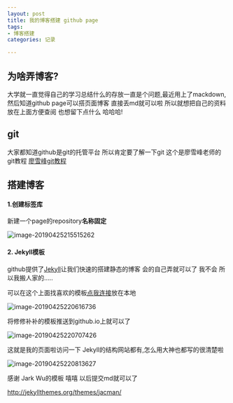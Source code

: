 ```yaml
---
layout: post
title: 我的博客搭建 github page
tags: 
- 博客搭建
categories: 记录

---
```






## 为啥弄博客?

大学就一直觉得自己的学习总结什么的存放一直是个问题,最近用上了mackdown,然后知道github page可以搭页面博客 直接丢md就可以啦 所以就想把自己的资料放在上面方便查阅 也想留下点什么 哈哈哈!

<!-- more -->





## git

大家都知道github是git的托管平台 所以肯定要了解一下git  这个是廖雪峰老师的git教程 [廖雪峰git教程](https://www.liaoxuefeng.com/wiki/0013739516305929606dd18361248578c67b8067c8c017b000)





## 搭建博客

#### 1.创建标签库

新建一个page的repository**名称固定**

![image-20190425215515262]({{site.url}}/mkpicture/image-20190425215515262.png)

#### 2. Jekyll模板

github提供了[Jekyll](<https://jekyllrb.com/>)让我们快速的搭建静态的博客 会的自己弄就可以了 我不会 所以我搬人家的.....

可以在这个上面找喜欢的模板[点我连接](<http://jekyllthemes.org/>)放在本地

![image-20190425220616736]({{site.url}}/mkpicture//image-20190425220616736.png)

将修修补补的模板推送到github.io上就可以了 

![image-20190425220707426]({{site.url}}/mkpicture/image-20190425220707426.png)

这就是我的页面啦访问一下  Jekyll的结构网站都有,怎么用大神也都写的很清楚啦

![image-20190425220813627]({{site.url}}/mkpicture/image-20190425220813627.png)

感谢 Jark Wu的模板 嘻嘻 以后提交md就可以了

<http://jekyllthemes.org/themes/jacman/>

